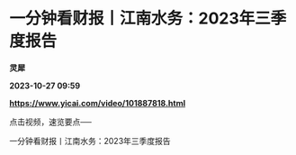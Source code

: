 # 一分钟看财报丨江南水务：2023年三季度报告
**灵犀**

**2023-10-27 09:59**

**https://www.yicai.com/video/101887818.html**

点击视频，速览要点──

一分钟看财报丨江南水务：2023年三季度报告